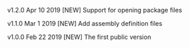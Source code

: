 v1.2.0    Apr 10 2019
[NEW]     Support for opening package files

v1.1.0    Mar 1 2019
[NEW]     Add assembly definition files

v1.0.0    Feb 22 2019
[NEW]     The first public version

